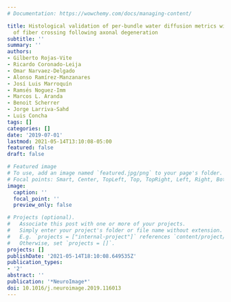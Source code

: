 ```yaml
---
# Documentation: https://wowchemy.com/docs/managing-content/

title: Histological validation of per-bundle water diffusion metrics within a region
  of fiber crossing following axonal degeneration
subtitle: ''
summary: ''
authors:
- Gilberto Rojas-Vite
- Ricardo Coronado-Leija
- Omar Narvaez-Delgado
- Alonso Ramírez-Manzanares
- Josí Luis Marroquín
- Ramsés Noguez-Imm
- Marcos L. Aranda
- Benoit Scherrer
- Jorge Larriva-Sahd
- Luis Concha
tags: []
categories: []
date: '2019-07-01'
lastmod: 2021-05-14T13:10:08-05:00
featured: false
draft: false

# Featured image
# To use, add an image named `featured.jpg/png` to your page's folder.
# Focal points: Smart, Center, TopLeft, Top, TopRight, Left, Right, BottomLeft, Bottom, BottomRight.
image:
  caption: ''
  focal_point: ''
  preview_only: false

# Projects (optional).
#   Associate this post with one or more of your projects.
#   Simply enter your project's folder or file name without extension.
#   E.g. `projects = ["internal-project"]` references `content/project/deep-learning/index.md`.
#   Otherwise, set `projects = []`.
projects: []
publishDate: '2021-05-14T18:10:08.649535Z'
publication_types:
- '2'
abstract: ''
publication: '*NeuroImage*'
doi: 10.1016/j.neuroimage.2019.116013
---
```

